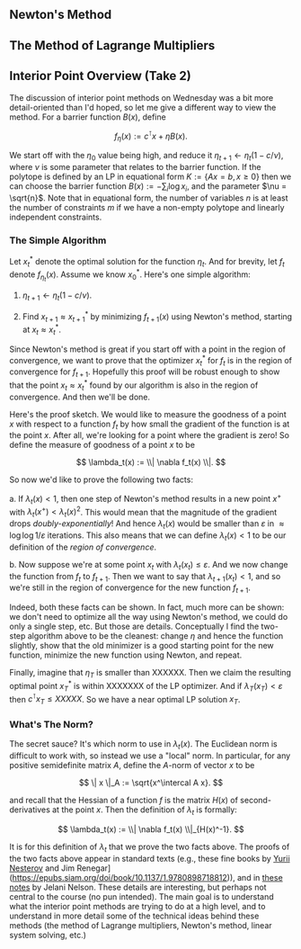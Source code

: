 
## Newton's Method

## The Method of Lagrange Multipliers

## Interior Point Overview (Take 2)

The discussion of interior point methods on Wednesday was a bit more
detail-oriented than I'd hoped, so let me give a different way to view
the method. For a barrier function $B(x)$, define

$$ f_\eta(x) := c^\intercal x + \eta B(x). $$

We start off with the $\eta_0$ value being high, and reduce it
$\eta_{t+1} \gets \eta_t (1 - c/\nu)$, where $\nu$ is some parameter
that relates to the barrier function. If the polytope is defined by an
LP in equational form $K := \{ Ax = b, x \geq 0\}$ then we can choose
the barrier function $B(x) := - \sum_i \log x_i$, and the parameter $\nu
= \sqrt{n}$. Note that in equational form, the number of variables $n$
is at least the number of constraints $m$ if we have a non-empty
polytope and linearly independent constraints.

### The Simple Algorithm

Let $x^*_t$ denote the optimal solution for the function $\eta_t$. And
for brevity, let $f_t$ denote $f_{\eta_{t}}(x)$. Assume we know
$x^*_0$. Here's one simple algorithm:

1. $\eta_{t+1} \gets \eta_t (1 - c/\nu)$.

2. Find $x_{t+1} \approx x^*_{t+1}$ by minimizing $f_{t+1}(x)$ using
     Newton's method, starting at $x_t \approx x^*_t$.

Since Newton's method is great if you start off with a point in the
region of convergence, we want to prove that the optimizer $x^*_t$ for
$f_t$ is in the region of convergence for $f_{t+1}$. Hopefully this
proof will be robust enough to show that the point $x_t \approx x^*_t$
found by our algorithm is also in the region of convergence. And then
we'll be done.

Here's the proof sketch. We would like to measure the goodness of a
point $x$ with respect to a function $f_t$ by how small the gradient of
the function is at the point $x$. After all, we're looking for a point
where the gradient is zero! So define the measure of goodness of a point
$x$ to be 

$$ \lambda_t(x) := \\| \nabla f_t(x) \\|. $$

So now we'd like to prove the following two facts:

a. If $\lambda_t(x) < 1$, then one step of Newton's method results in a
new point $x^+$ with $\lambda_t(x^+) < \lambda_t(x)^2$. This would mean
that the magnitude of the gradient drops *doubly-exponentially*! And
hence $\lambda_t(x)$ would be smaller than $\varepsilon$ in $\approx
\log \log 1/\varepsilon$ iterations. This also means that we can define
$\lambda_t(x) < 1$ to be our definition of the _region of convergence_.

b. Now suppose we're at some point $x_t$ with $\lambda_t(x_t) \leq
\varepsilon$. And we now change the function from $f_t$ to $f_{t+1}$.
Then we want to say that $\lambda_{t+1}(x_t) < 1$, and so we're still in
the region of convergence for the new function $f_{t+1}$.

Indeed, both these facts can be shown. In fact, much more can be shown:
we don't need to optimize all the way using Newton's method, we could do
only a single step, etc. But those are details. Conceptually I find the
two-step algorithm above to be the cleanest: change $\eta$ and hence the
function slightly, show that the old minimizer is a good starting point
for the new function, minimize the new function using Newton, and
repeat.

Finally, imagine that $\eta_T$ is smaller than XXXXXX. Then we claim the
resulting optimal point $x^*_T$ is within XXXXXXX of the LP optimizer.
And if $\lambda_T(x_T) < \varepsilon$ then $c^\intercal x_T \leq
XXXXX$. So we have a near optimal LP solution $x_T$.

### What's The Norm?

The secret sauce? It's which norm to use in $\lambda_t(x)$. The
Euclidean norm is difficult to work with, so instead we use a "local"
norm. In particular, for any positive semidefinite matrix $A$, define
the $A$-norm of vector $x$ to be

$$ \| x \|_A := \sqrt{x^\intercal A x}. $$

and recall that the Hessian of a function $f$ is the matrix $H(x)$ of
second-derivatives at the point $x$. Then the definition of $\lambda_t$
is formally:

$$ \lambda_t(x) := \\| \nabla f_t(x) \\|_{H(x)^-1}. $$

It is for this definition of $\lambda_t$ that we prove the two facts
above. The proofs of the two facts above appear in standard texts
(e.g., these fine books by [Yurii
Nesterov](http://citeseerx.ist.psu.edu/viewdoc/download?doi=10.1.1.693.855&rep=rep1&type=pdf)
and Jim
Renegar](https://epubs.siam.org/doi/book/10.1137/1.9780898718812)), and
in [these
notes](http://people.seas.harvard.edu/~cs224/fall14/lec/lec18.pdf) by
Jelani Nelson. These details are interesting, but perhaps not central to
the course (no pun intended). The main goal is to understand what the
interior point methods are trying to do at a high level, and to
understand in more detail some of the technical ideas behind these
methods (the method of Lagrange multipliers, Newton's method, linear
system solving, etc.)


